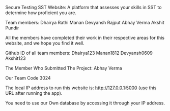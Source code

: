 Secure Testing SST Website: A platform that assesses your skills in SST to determine how proficient you are.

Team members:
Dhairya Rathi
Manan
Devyansh Rajput
Abhay Verma
Akshit Pundir

All the members have completed their work in their respective areas for this website, and we hope you find it well.

Github ID of all team members:
Dhairya123
Manan1812
Devyansh0609
Akshit123

The Member Who Submitted The Project:
Abhay Verma

Our Team Code
3024

The local IP address to run this website is:
http://127.0.0.1:5000 (use this URL after running the app).

You need to use our Own database by accessing it through your IP address.
